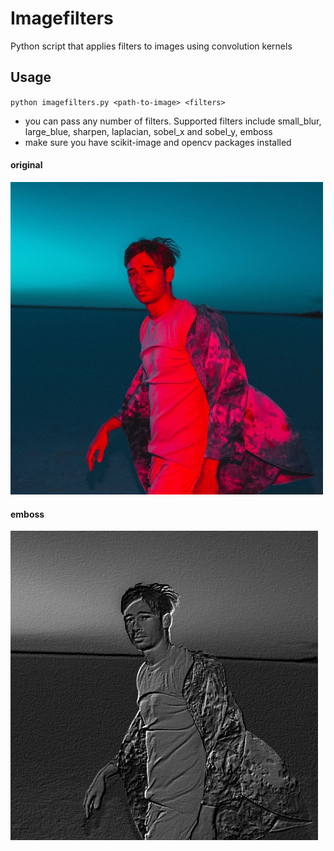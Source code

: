 # Imagefilters
Python script that applies filters to images using convolution kernels


## Usage
`python imagefilters.py <path-to-image> <filters>`

- you can pass any number of filters. Supported filters include small_blur, large_blue, sharpen, laplacian, sobel_x and sobel_y, emboss
- make sure you have scikit-image and opencv packages installed 


#### original


![interface](s.jpg)

#### emboss
  

![interface](final.PNG)


